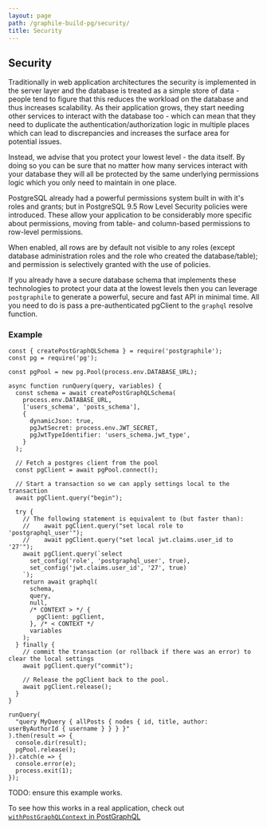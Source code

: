 ```yaml
---
layout: page
path: /graphile-build-pg/security/
title: Security
---
```


## Security

Traditionally in web application architectures the security is implemented in
the server layer and the database is treated as a simple store of data - people
tend to figure that this reduces the workload on the database and thus
increases scalability. As their application grows, they start needing other
services to interact with the database too - which can mean that they need to
duplicate the authentication/authorization logic in multiple places which can
lead to discrepancies and increases the surface area for potential issues.

Instead, we advise that you protect your lowest level - the data itself. By
doing so you can be sure that no matter how many services interact with your
database they will all be protected by the same underlying permissions logic
which you only need to maintain in one place.

PostgreSQL already had a powerful permissions system built in with it's roles
and grants; but in PostgreSQL 9.5 Row Level Security policies were introduced.
These allow your application to be considerably more specific about permissions,
moving from table- and column-based permissions to row-level permissions.

When enabled, all rows are by default not visible to any roles (except database
administration roles and the role who created the database/table); and
permission is selectively granted with the use of policies.

If you already have a secure database schema that implements these technologies
to protect your data at the lowest levels then you can leverage
`postgraphile` to generate a powerful, secure and fast API in minimal
time. All you need to do is pass a pre-authenticated pgClient to the `graphql`
resolve function.

### Example

```js{21,28-29,35-37,42}
const { createPostGraphQLSchema } = require('postgraphile');
const pg = require('pg');

const pgPool = new pg.Pool(process.env.DATABASE_URL);

async function runQuery(query, variables) {
  const schema = await createPostGraphQLSchema(
    process.env.DATABASE_URL,
    ['users_schema', 'posts_schema'],
    {
      dynamicJson: true,
      pgJwtSecret: process.env.JWT_SECRET,
      pgJwtTypeIdentifier: 'users_schema.jwt_type',
    }
  );

  // Fetch a postgres client from the pool
  const pgClient = await pgPool.connect();

  // Start a transaction so we can apply settings local to the transaction
  await pgClient.query("begin");

  try {
    // The following statement is equivalent to (but faster than):
    //    await pgClient.query("set local role to 'postgraphql_user'");
    //    await pgClient.query("set local jwt.claims.user_id to '27'");
    await pgClient.query(`select
      set_config('role', 'postgraphql_user', true),
      set_config('jwt.claims.user_id', '27', true)
    `);
    return await graphql(
      schema,
      query,
      null,
      /* CONTEXT > */ {
        pgClient: pgClient,
      }, /* < CONTEXT */
      variables
    );
  } finally {
    // commit the transaction (or rollback if there was an error) to clear the local settings
    await pgClient.query("commit");

    // Release the pgClient back to the pool.
    await pgClient.release();
  }
}

runQuery(
  "query MyQuery { allPosts { nodes { id, title, author: userByAuthorId { username } } } }"
).then(result => {
  console.dir(result);
  pgPool.release();
}).catch(e => {
  console.error(e);
  process.exit(1);
});
```

TODO: ensure this example works.

To see how this works in a real application, check out
[`withPostGraphQLContext` in
PostGraphQL](https://github.com/graphile/postgraphile/blob/master/src/postgraphql/withPostGraphQLContext.ts)
